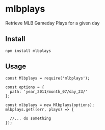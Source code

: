 # mlbplays
Retrieve MLB Gameday Plays for a given day

## Install
```
npm install mlbplays
```

## Usage
```
const Mlbplays = require('mlbplays');

const options = {
  path: 'year_2011/month_07/day_23/'
};

const mlbplays = new Mlbplays(options);
mlbplays.get((err, plays) => {

  //... do something
});
```
